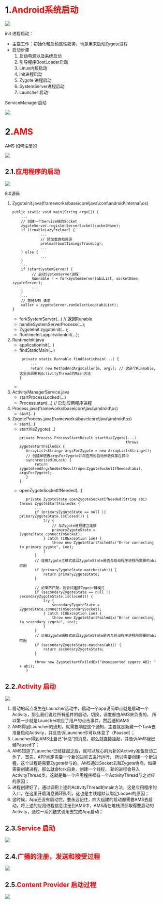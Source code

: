# 1.<font color=red>Android系统启动</font>

![](../images/Android系统启动流程图.jpg)

init 进程启动：

- 主要工作：初始化和启动属性服务，也是用来启动Zygote进程
- 启动步骤
  1. 启动电源以及系统启动
  2. 引导程序BootLoader启动
  3. Linux内核启动
  4. init进程启动
  5. Zygote 进程启动
  6. SystemServer进程启动
  7. Launcher 启动

ServiceManager启动

![](../images/Binder机制ServiceManager启动.jpg)

# 2.<font color=red>AMS</font>

AMS 如何注册的

![](../images/AMS注册.jpg)

## 2.1.<font color=red>应用程序的启动</font>

![](../images/应用进程启动.jpg)

8.0源码

1. ZygoteInit.java(frameworks\base\core\java\com\android\internal\os)
   ```
   public static void main(String argv[]) {
       ...
       // 创建一个Service端的Socket
       zygoteServer.registerServerSocket(socketName);    
       if (!enableLazyPreload) {
                ...
				// 预加载类和资源
                preload(bootTimingsTraceLog);
                ...
       } else {
                ...
       }
       ...    
       if (startSystemServer) {
			// 启动SystemServer进程
            Runnable r = forkSystemServer(abiList, socketName, zygoteServer);
            ...
       }
       ...
       // 等待AMS 请求 
       caller = zygoteServer.runSelectLoop(abiList);        
   }        
   ```
   - forkSystemServer(...)  // 返回Runable
   - handleSystemServerProcess(...);
   - ZygoteInit.zygoteInit(...);
   - RuntimeInit.applicationInit(...);
2. RuntimeInit.java
   - applicationInit(...)
   - findStaticMain(...)
     ```
      private static Runnable findStaticMain(...) {
          ...
          return new MethodAndArgsCaller(m, argv); // 这是个Runnable,这里会调用到ActivityThread的Main方法
     }                
     ```
   - 
3. ActivityManagerService.java
   - startProcessLocked(...)
   - Process.start(...) // 启动应用程序进程
4. Process.java(frameworks\base\core\java\android\os)
   - start(...)
5. ZygoteProcess.java(frameworks\base\core\java\android\os)
   - start(...)
   - startViaZygote(...)
     ```
     private Process.ProcessStartResult startViaZygote(...)
                                                      throws ZygoteStartFailedEx {
        ArrayList<String> argsForZygote = new ArrayList<String>();
		// 创建单链表argsForZygote并将应用的启动参数保存在其中     
        synchronized(mLock) {
            return zygoteSendArgsAndGetResult(openZygoteSocketIfNeeded(abi), argsForZygote);
        }
     }   
     ```
   - openZygoteSocketIfNeeded(...)
     ```
        private ZygoteState openZygoteSocketIfNeeded(String abi) throws ZygoteStartFailedEx {
            ...    
            if (primaryZygoteState == null || primaryZygoteState.isClosed()) {
                try {
                    // 与Zygote进程建立连接
                    primaryZygoteState = ZygoteState.connect(mSocket);
                } catch (IOException ioe) {
                    throw new ZygoteStartFailedEx("Error connecting to primary zygote", ioe);
                }
            }
            // 连接Zygote主模式返回ZygoteState是否与启动程序进程所需要的abi匹配
            if (primaryZygoteState.matches(abi)) {
                return primaryZygoteState;
            }
        
            // 如果不匹配，则尝试连接Zygote辅模式
            if (secondaryZygoteState == null || secondaryZygoteState.isClosed()) {
                try {
                    secondaryZygoteState = ZygoteState.connect(mSecondarySocket);
                } catch (IOException ioe) {
                    throw new ZygoteStartFailedEx("Error connecting to secondary zygote", ioe);
                }
            }
            // 连接Zygote辅模式返回ZygoteState是否与启动程序进程所需要的abi匹配
            if (secondaryZygoteState.matches(abi)) {
                return secondaryZygoteState;
            }
        
            throw new ZygoteStartFailedEx("Unsupported zygote ABI: " + abi);
        }     
     ```


## 2.2.<font color=red>Activity 启动</font>

![](../images/启动activity.jpg)


1. 启动的起点发生在Launcher活动中，启动一个app说简单点就是启动一个Activity，那么我们说过所有组件的启动，切换，调度都由AMS来负责的，
所以第一步就是Launcher响应了用户的点击事件，然后通知AMS
2. AMS得到Launcher的通知，就需要响应这个通知，主要就是新建一个Task去准备启动Activity，并且告诉Launcher你可以休息了（Paused）；
3. Launcher得到AMS让自己“休息”的消息，那么就直接挂起，并告诉AMS我已经Paused了；
4. AMS知道了Launcher已经挂起之后，就可以放心的为新的Activity准备启动工作了，首先，APP肯定需要一个新的进程去进行运行，
所以需要创建一个新进程，这个过程是需要Zygote参与的，AMS通过Socket去和Zygote协商，如果需要创建进程，那么就会fork自身，创建一个线程，
新的进程会导入ActivityThread类，这就是每一个应用程序都有一个ActivityThread与之对应的原因；
5. 进程创建好了，通过调用上述的ActivityThread的main方法，这是应用程序的入口，在这里开启消息循环队列，这也是主线程默认绑定Looper的原因；
6. 这时候，App还没有启动完，要永远记住，四大组建的启动都需要AMS去启动，将上述的应用进程信息注册到AMS中，AMS再在堆栈顶部取得要启动的
Activity，通过一系列链式调用去完成App启动；

## 2.3.<font color=red>Service 启动</font>

![](../images/service启动.jpg)

## 2.4.<font color=red>广播的注册，发送和接受过程</font>

![](../images/broadcast启动流程.png)

## 2.5.<font color=red>Content Provider 启动过程</font>

![](../images/contentprovider启动流程.jpg)
